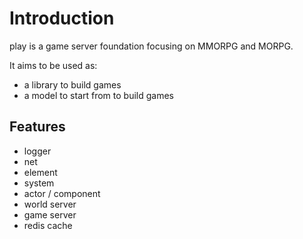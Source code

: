 # Introduction 

play is a game server foundation focusing on MMORPG and MORPG. 

It aims to be used as: 
- a library to build games 
- a model to start from to build games

## Features 

- logger
- net
- element 
- system 
- actor / component 
- world server 
- game server
- redis cache 




